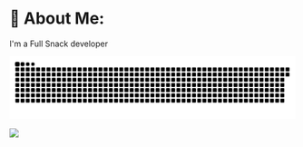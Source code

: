 # 💫 About Me:
I'm a Full Snack developer

![contribution](https://raw.githubusercontent.com/nhedger/nhedger/output/github-contribution-grid-snake-dark.svg#gh-dark-mode-only) 


<img src="https://user-images.githubusercontent.com/74038190/225813708-98b745f2-7d22-48cf-9150-083f1b00d6c9.gif" >
